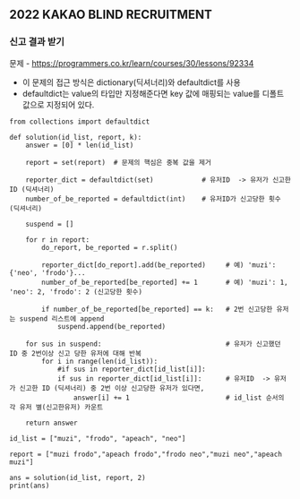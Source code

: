 ## 2022 KAKAO BLIND RECRUITMENT
### 신고 결과 받기

문제 - https://programmers.co.kr/learn/courses/30/lessons/92334

- 이 문제의 접근 방식은 dictionary(딕셔너리)와 defaultdict를 사용
- defaultdict는 value의 타입만 지정해준다면 key 값에 매핑되는 value를 디폴트 값으로 지정되어 있다.


```
from collections import defaultdict 

def solution(id_list, report, k):
    answer = [0] * len(id_list)
    
    report = set(report)  # 문제의 핵심은 중복 값을 제거
    
    reporter_dict = defaultdict(set)            # 유저ID  -> 유저가 신고한 ID (딕셔너리)
    number_of_be_reported = defaultdict(int)    # 유저ID가 신고당한 횟수 (딕셔너리)
    
    suspend = []
    
    for r in report:
        do_report, be_reported = r.split()        
        
        reporter_dict[do_report].add(be_reported)     # 예) 'muzi': {'neo', 'frodo'}...
        number_of_be_reported[be_reported] += 1       # 예) 'muzi': 1, 'neo': 2, 'frodo': 2 (신고당한 횟수)
    
        if number_of_be_reported[be_reported] == k:   # 2번 신고당한 유저는 suspend 리스트에 append
            suspend.append(be_reported)    
    
    for sus in suspend:                               # 유저가 신고했던 ID 중 2번이상 신고 당한 유저에 대해 반복
        for i in range(len(id_list)):                 
            #if sus in reporter_dict[id_list[i]]:
            if sus in reporter_dict[id_list[i]]:      # 유저ID  -> 유저가 신고한 ID (딕셔너리) 중 2번 이상 신고당한 유저가 있다면, 
                answer[i] += 1                        # id_list 순서의 각 유저 별(신고한유저) 카운트

    return answer

id_list = ["muzi", "frodo", "apeach", "neo"]

report = ["muzi frodo","apeach frodo","frodo neo","muzi neo","apeach muzi"]    

ans = solution(id_list, report, 2)
print(ans)
```
